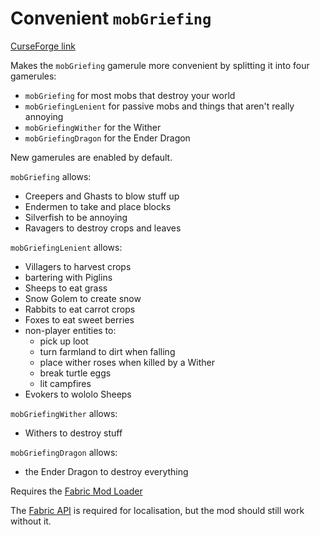 # Convenient `mobGriefing`

[CurseForge link](https://www.curseforge.com/minecraft/mc-mods/convenient-mobgriefing)



Makes the `mobGriefing` gamerule more convenient by splitting it into four gamerules:

- `mobGriefing` for most mobs that destroy your world
- `mobGriefingLenient` for passive mobs and things that aren't really annoying
- `mobGriefingWither` for the Wither
- `mobGriefingDragon` for the Ender Dragon

New gamerules are enabled by default.



`mobGriefing` allows:

- Creepers and Ghasts to blow stuff up
- Endermen to take and place blocks
- Silverfish to be annoying
- Ravagers to destroy crops and leaves



`mobGriefingLenient` allows:

- Villagers to harvest crops
- bartering with Piglins
- Sheeps to eat grass
- Snow Golem to create snow
- Rabbits to eat carrot crops
- Foxes to eat sweet berries
- non-player entities to:
    - pick up loot
    - turn farmland to dirt when falling
    - place wither roses when killed by a Wither
    - break turtle eggs
    - lit campfires
- Evokers to wololo Sheeps



`mobGriefingWither` allows:

- Withers to destroy stuff



`mobGriefingDragon` allows:

- the Ender Dragon to destroy everything



Requires the [Fabric Mod Loader](https://fabricmc.net)

The [Fabric API](https://www.curseforge.com/minecraft/mc-mods/fabric-api) is required for localisation, but the mod should still work without it.
